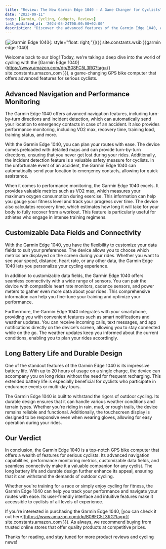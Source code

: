 ```yaml
---
title: "Review: The New Garmin Edge 1040 - A Game Changer for Cyclists"
date: "2023-09-11"
tags: [Garmin, Cycling, Gadgets, Reviews]
last_modified_at: '2024-05-24T00:00:00+02:00'
description: "Discover the advanced features of the Garmin Edge 1040, a GPS bike computer designed for serious cyclists. Find out how it can enhance your cycling experience!"
---
```


[![Garmin Edge 1040](https://m.media-amazon.com/images/G/01/apparel/rcxgs/tile._CB483369110_.gif){: style="float: right;"}]({{ site.constants.wsib }}garmin edge 1040)

Welcome back to our blog! Today, we're taking a deep dive into the world of cycling with the [Garmin Edge 1040](https://www.amazon.com/dp/B08FC5L3RG?tag={{ site.constants.amazon_com }}), a game-changing GPS bike computer that offers advanced features for serious cyclists.

## Advanced Navigation and Performance Monitoring

The Garmin Edge 1040 offers advanced navigation features, including turn-by-turn directions and incident detection, which can automatically send your location to emergency contacts in case of an accident. It also provides performance monitoring, including VO2 max, recovery time, training load, training status, and more.

With the Garmin Edge 1040, you can plan your routes with ease. The device comes preloaded with detailed maps and can provide turn-by-turn directions, ensuring that you never get lost during your rides. Additionally, the incident detection feature is a valuable safety measure for cyclists. In the unfortunate event of an accident, the Garmin Edge 1040 can automatically send your location to emergency contacts, allowing for quick assistance.

When it comes to performance monitoring, the Garmin Edge 1040 excels. It provides valuable metrics such as VO2 max, which measures your maximum oxygen consumption during exercise. This information can help you gauge your fitness level and track your progress over time. The device also calculates recovery time, which estimates how long it will take for your body to fully recover from a workout. This feature is particularly useful for athletes who engage in intense training regimens.

## Customizable Data Fields and Connectivity

With the Garmin Edge 1040, you have the flexibility to customize your data fields to suit your preferences. The device allows you to choose which metrics are displayed on the screen during your rides. Whether you want to see your speed, distance, heart rate, or any other data, the Garmin Edge 1040 lets you personalize your cycling experience.

In addition to customizable data fields, the Garmin Edge 1040 offers seamless connectivity with a wide range of sensors. You can pair the device with compatible heart rate monitors, cadence sensors, and power meters to gather even more data about your rides. This comprehensive information can help you fine-tune your training and optimize your performance.

Furthermore, the Garmin Edge 1040 integrates with your smartphone, providing you with convenient features such as smart notifications and weather updates. You can receive incoming calls, text messages, and app notifications directly on the device's screen, allowing you to stay connected while on the go. The weather updates keep you informed about the current conditions, enabling you to plan your rides accordingly.

## Long Battery Life and Durable Design

One of the standout features of the Garmin Edge 1040 is its impressive battery life. With up to 20 hours of usage on a single charge, the device can accompany you on long rides without the need for frequent recharging. This extended battery life is especially beneficial for cyclists who participate in endurance events or multi-day tours.

The Garmin Edge 1040 is built to withstand the rigors of outdoor cycling. Its durable design ensures that it can handle various weather conditions and terrain types. Whether you're riding in rain, mud, or rough trails, the device remains reliable and functional. Additionally, the touchscreen display is designed to be responsive even when wearing gloves, allowing for easy operation during your rides.

## Our Verdict

In conclusion, the Garmin Edge 1040 is a top-notch GPS bike computer that offers a wealth of features for serious cyclists. Its advanced navigation capabilities, performance monitoring metrics, customizable data fields, and seamless connectivity make it a valuable companion for any cyclist. The long battery life and durable design further enhance its appeal, ensuring that it can withstand the demands of outdoor cycling.

Whether you're training for a race or simply enjoy cycling for fitness, the Garmin Edge 1040 can help you track your performance and navigate your routes with ease. Its user-friendly interface and intuitive features make it accessible to cyclists of all levels of experience.

If you're interested in purchasing the Garmin Edge 1040, [you can check it out here](https://www.amazon.com/dp/B08FC5L3RG?tag={{ site.constants.amazon_com }}). As always, we recommend buying from trusted online stores that offer quality products at competitive prices.

Thanks for reading, and stay tuned for more product reviews and cycling news!
